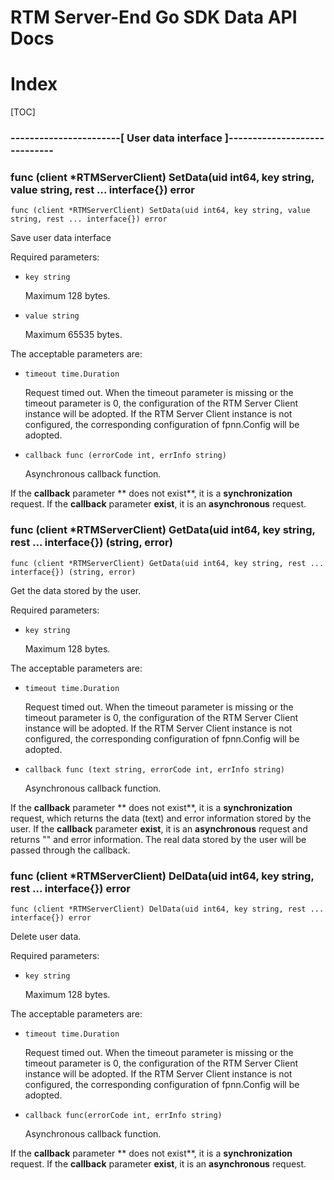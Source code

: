 # RTM Server-End Go SDK Data API Docs

# Index

[TOC]

### -----------------------[ User data interface ]-----------------------------

### func (client *RTMServerClient) SetData(uid int64, key string, value string, rest ... interface{}) error

	func (client *RTMServerClient) SetData(uid int64, key string, value string, rest ... interface{}) error

 Save user data interface

Required parameters:

+ `key string`

	Maximum 128 bytes.

+ `value string`

	Maximum 65535 bytes.

The acceptable parameters are:

+ `timeout time.Duration`

	Request timed out.
	When the timeout parameter is missing or the timeout parameter is 0, the configuration of the RTM Server Client instance will be adopted.
	If the RTM Server Client instance is not configured, the corresponding configuration of fpnn.Config will be adopted.

+ `callback func (errorCode int, errInfo string)`

	Asynchronous callback function.  

If the **callback** parameter ** does not exist**, it is a **synchronization** request.
If the **callback** parameter **exist**, it is an **asynchronous** request.

### func (client *RTMServerClient) GetData(uid int64, key string, rest ... interface{}) (string, error)

	func (client *RTMServerClient) GetData(uid int64, key string, rest ... interface{}) (string, error)

Get the data stored by the user.

Required parameters:

+ `key string`

	Maximum 128 bytes.

The acceptable parameters are:

+ `timeout time.Duration`

	Request timed out.
	When the timeout parameter is missing or the timeout parameter is 0, the configuration of the RTM Server Client instance will be adopted.
	If the RTM Server Client instance is not configured, the corresponding configuration of fpnn.Config will be adopted.

+ `callback func (text string, errorCode int, errInfo string)`

	Asynchronous callback function.  

If the **callback** parameter ** does not exist**, it is a **synchronization** request, which returns the data (text) and error information stored by the user.
If the **callback** parameter **exist**, it is an **asynchronous** request and returns "" and error information. The real data stored by the user will be passed through the callback.

### func (client *RTMServerClient) DelData(uid int64, key string, rest ... interface{}) error

	func (client *RTMServerClient) DelData(uid int64, key string, rest ... interface{}) error

Delete user data.

Required parameters:

+ `key string`

	Maximum 128 bytes.

The acceptable parameters are:

+ `timeout time.Duration`

	Request timed out.
	When the timeout parameter is missing or the timeout parameter is 0, the configuration of the RTM Server Client instance will be adopted.
	If the RTM Server Client instance is not configured, the corresponding configuration of fpnn.Config will be adopted.

+ `callback func(errorCode int, errInfo string)`

	Asynchronous callback function.  

If the **callback** parameter ** does not exist**, it is a **synchronization** request.
If the **callback** parameter **exist**, it is an **asynchronous** request.

